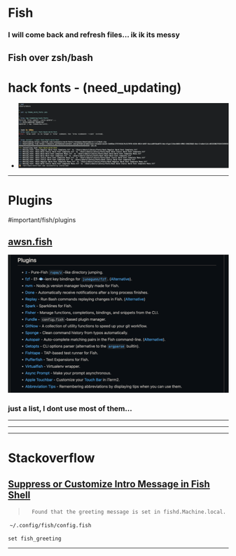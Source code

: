 # Fish
### I will come back and refresh files... ik ik its messy

## Fish over zsh/bash




# hack fonts  -  (need_updating)

- ![](../../z/aharo_179.png)




---

# Plugins
#important/fish/plugins


## [awsn.fish](https://github.com/jorgebucaran/awsm.fish)
![](../../z/aharo24%202023-01-13%20at%201.41.27%20AM.png)

### just a list, I dont use most of them...




---
---
---




# Stackoverflow

## [Suppress or Customize Intro Message in Fish Shell](https://stackoverflow.com/questions/13995857/suppress-or-customize-intro-message-in-fish-shell)


>		Found that the greeting message is set in fishd.Machine.local.


 `~/.config/fish/config.fish`


``` fish
set fish_greeting
```



---














































































































